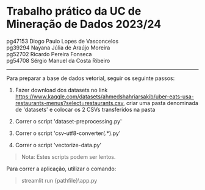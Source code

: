 # Trabalho prático da UC de Mineração de Dados 2023/24

pg47153 Diogo Paulo Lopes de Vasconcelos \
pg39294 Nayana Júlia de Araújo Moreira \
pg52702 Ricardo Pereira Fonseca \
pg54708 Sérgio Manuel da Costa Ribeiro

---

Para preparar a base de dados vetorial, seguir os seguinte passos:

1. Fazer download dos datasets no link https://www.kaggle.com/datasets/ahmedshahriarsakib/uber-eats-usa-restaurants-menus?select=restaurants.csv, criar uma pasta denominada de 'datasets' e colocar os 2 CSVs transferidos na pasta

2. Correr o script 'dataset-preprocessing.py'

3. Correr o script 'csv-utf8-converter(.*).py'

4. Correr o script 'vectorize-data.py'

> Nota: Estes scripts podem ser lentos.


Para correr a aplicação, utilizar o comando:

> streamlit run {pathfile}\app.py
